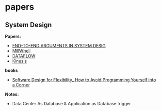 # papers

## System Design

**Papers:**

- [END-TO-END ARGUMENTS IN SYSTEM DESIG](./system_design/endtoend.pdf)
- [MillWhell](./system_design/MillWhell.pdf)
- [DATAFLOW](./system_design/dataflow.pdf)
- [Kinesis](./system_design/whitepaper-amazon-kinesis.pdf)

**books**

- [Software Design for Flexibility_ How to Avoid Programming Yourself into a Corner](https://mitpress.mit.edu/books/software-design-flexibility)

**Notes:**

- Data Center As Database & Application as Database trigger
